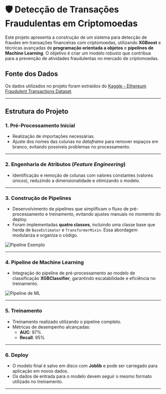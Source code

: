 # 🛡️ Detecção de Transações Fraudulentas em Criptomoedas

Este projeto apresenta a construção de um sistema para detecção de fraudes em transações financeiras com criptomoedas, utilizando **XGBoost** e técnicas avançadas de **programação orientada a objetos** e **pipelines de Machine Learning**. O objetivo é criar um modelo robusto que contribua para a prevenção de atividades fraudulentas no mercado de criptomoedas.

## Fonte dos Dados  
Os dados utilizados no projeto foram extraídos do [Kaggle - Ethereum Fraudulent Transactions Dataset](https://www.kaggle.com/datasets/vagifa/ethereum).

---

## Estrutura do Projeto

### 1. Pré-Processamento Inicial  
- Realização de importações necessárias.  
- Ajuste dos nomes das colunas no *dataframe* para remover espaços em branco, evitando possíveis problemas no processamento.

---

### 2. Engenharia de Atributos (*Feature Engineering*)  
- Identificação e remoção de colunas com valores constantes (valores únicos), reduzindo a dimensionalidade e otimizando o modelo.

---

### 3. Construção de Pipelines  
- Desenvolvimento de pipelines que simplificam o fluxo de pré-processamento e treinamento, evitando ajustes manuais no momento do deploy.  
- Foram implementadas **quatro classes**, incluindo uma classe base que herda de `BaseEstimator` e `TransformerMixin`. Essa abordagem modulariza e organiza o código.  

![Pipeline Exemplo](https://github.com/user-attachments/assets/e7943267-c01f-4c3b-9864-c2428ae0954c)

---

### 4. Pipeline de Machine Learning  
- Integração do pipeline de pré-processamento ao modelo de classificação **XGBClassifier**, garantindo escalabilidade e eficiência no treinamento.  

![Pipeline de ML](https://github.com/user-attachments/assets/de053bf5-5be1-41f4-b70c-c665633b33c9)

---

### 5. Treinamento  
- Treinamento realizado utilizando o pipeline completo.  
- Métricas de desempenho alcançadas:  
  - **AUC**: 97%  
  - **Recall**: 95%  

---

### 6. Deploy  
- O modelo final é salvo em disco com **Joblib** e pode ser carregado para aplicação em novos dados.  
- Os dados de entrada para o modelo devem seguir o mesmo formato utilizado no treinamento.

---

